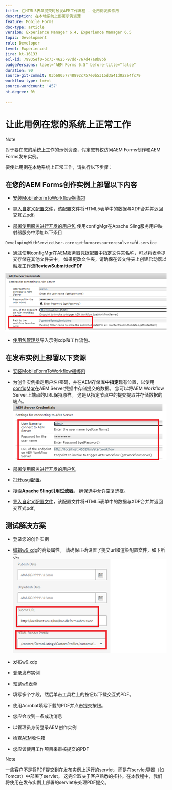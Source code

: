 ```yaml
---
title: 在HTML5表单提交时触发AEM工作流程 — 让用例发挥作用
description: 在本地系统上部署示例资源
feature: Mobile Forms
doc-type: article
version: Experience Manager 6.4, Experience Manager 6.5
topic: Development
role: Developer
level: Experienced
jira: kt-16133
exl-id: 79935ef0-bc73-4625-97dd-767d47a8b8bb
badgeVersions: label="AEM Forms 6.5" before-title="false"
duration: 90
source-git-commit: 03b68057748892c757e0b5315d3a41d0a2e4fc79
workflow-type: tm+mt
source-wordcount: '457'
ht-degree: 0%

---
```


# 让此用例在您的系统上正常工作

>[!NOTE]
>
>对于要在您的系统上工作的示例资源，假定您有权访问AEM Forms创作和AEM Forms发布实例。

要使此用例在本地系统上正常工作，请执行以下步骤：

## 在您的AEM Forms创作实例上部署以下内容

* [安装MobileFormToWorkflow捆绑包](assets/MobileFormToWorkflow.core-1.0.0-SNAPSHOT.jar)

* [导入自定义配置文件](assets/customprofile.zip)，该配置文件将HTML5表单中的数据与XDP合并并返回交互式pdf。

* [部署使用服务进行开发的用户包](https://experienceleague.adobe.com/docs/experience-manager-learn/assets/developingwithserviceuser.zip?lang=zh-Hans)
使用configMgr在Apache Sling服务用户映射器服务中添加以下条目

```
DevelopingWithServiceUser.core:getformsresourceresolver=fd-service
```

* 通过使用[configMgr](http://localhost:4502/system/console/configMg)在AEM服务器凭据配置中指定文件夹名称，可以将表单提交存储在其他文件夹中。 如果更改文件夹，请确保在该文件夹上创建启动器以触发工作流&#x200B;**ReviewSubmittedPDF**

![config-author](assets/author-config.png)
* [使用包管理器](assets/xdp-form-and-workflow.zip)导入示例xdp和工作流包。


## 在发布实例上部署以下资源

* [安装MobileFormToWorkflow捆绑包](assets/MobileFormToWorkflow.core-1.0.0-SNAPSHOT.jar)

* 为创作实例指定用户名/密码，并在AEM存储库&#x200B;**中指定**&#x200B;现有位置，以使用[configMgr](http://localhost:4503/system/console/configMgr)在AEM Server凭据中存储提交的数据。 您可以将AEM Workflow Server上端点的URL保持原样。 这是从指定节点中的提交提取并存储数据的端点。
  ![发布配置](assets/publish-config.png)

* [部署使用服务进行开发的用户包](https://experienceleague.adobe.com/docs/experience-manager-learn/assets/developingwithserviceuser.zip?lang=zh-Hans)
* [打开osgi配置](http://localhost:4503/system/console/configMgr)。
* 搜索&#x200B;**Apache Sling引用过滤器**。 确保选中允许空复选框。
* [导入自定义配置文件](assets/customprofile.zip)，该配置文件将HTML5表单中的数据与XDP合并并返回交互式pdf。


## 测试解决方案

* 登录您的创作实例
* [编辑w9.xdp](http://localhost:4502/libs/fd/fm/gui/content/forms/formmetadataeditor.html/content/dam/formsanddocuments/w9.xdp)的高级属性。 请确保正确设置了提交url和渲染配置文件，如下所示。
  ![xdp-advanced-properties](assets/mobile-form-properties.png)

* 发布w9.xdp
* 登录发布实例
* [预览w9表单](http://localhost:4503/content/dam/formsanddocuments/w9.xdp/jcr:content)
* 填写多个字段，然后单击工具栏上的按钮以下载交互式PDF。
* 使用Acrobat填写下载的PDF并点击提交按钮。
* 您应会收到一条成功消息
* 以管理员身份登录AEM创作实例
* [检查AEM收件箱](http://localhost:4502/aem/inbox)
* 您应该使用工作项目来审核提交的PDF

>[!NOTE]
>
>一些客户不是将PDF提交到在发布实例上运行的servlet，而是在servlet容器（如Tomcat）中部署了servlet。 这完全取决于客户熟悉的拓扑。在本教程中，我们将使用在发布实例上部署的servlet来处理PDF提交。

